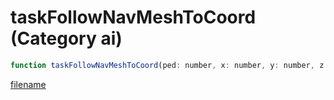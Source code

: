 # taskFollowNavMeshToCoord (Category ai)

```js
function taskFollowNavMeshToCoord(ped: number, x: number, y: number, z: number, speed: number, timeout: number, stoppingRange: number, persistFollowing: boolean, unk: number): void
```

[filename](taskFollowNavMeshToCoord_m.md ':include')